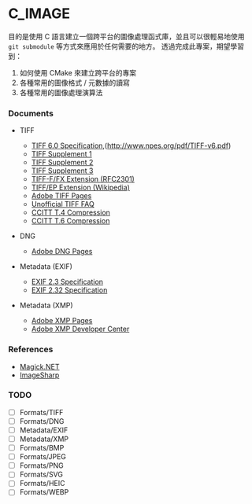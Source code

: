 # C_IMAGE

目的是使用 C 語言建立一個跨平台的圖像處理函式庫，並且可以很輕易地使用 `git submodule` 等方式來應用於任何需要的地方。
透過完成此專案，期望學習到：

1. 如何使用 CMake 來建立跨平台的專案
1. 各種常用的圖像格式 / 元數據的讀寫
1. 各種常用的圖像處理演算法

### Documents

- TIFF

  - [TIFF 6.0 Specification](http://partners.adobe.com/public/developer/en/tiff/TIFF6.pdf),(http://www.npes.org/pdf/TIFF-v6.pdf)
  - [TIFF Supplement 1](http://partners.adobe.com/public/developer/en/tiff/TIFFPM6.pdf)
  - [TIFF Supplement 2](http://partners.adobe.com/public/developer/en/tiff/TIFFphotoshop.pdf)
  - [TIFF Supplement 3](http://chriscox.org/TIFFTN3d1.pdf)
  - [TIFF-F/FX Extension (RFC2301)](http://www.ietf.org/rfc/rfc2301.txt)
  - [TIFF/EP Extension (Wikipedia)](https://en.wikipedia.org/wiki/TIFF/EP)
  - [Adobe TIFF Pages](http://partners.adobe.com/public/developer/tiff/index.html)
  - [Unofficial TIFF FAQ](http://www.awaresystems.be/imaging/tiff/faq.html)
  - [CCITT T.4 Compression](https://www.itu.int/rec/T-REC-T.4-198811-S/_page.print)
  - [CCITT T.6 Compression](https://www.itu.int/rec/T-REC-T.6/en)

- DNG

  - [Adobe DNG Pages](https://helpx.adobe.com/photoshop/digital-negative.html)

- Metadata (EXIF)

  - [EXIF 2.3 Specification](http://www.cipa.jp/std/documents/e/DC-008-2012_E.pdf)
  - [EXIF 2.32 Specification](https://www.cipa.jp/std/documents/e/DC-X008-Translation-2019-E.pdf)

- Metadata (XMP)
  - [Adobe XMP Pages](http://www.adobe.com/products/xmp.html)
  - [Adobe XMP Developer Center](http://www.adobe.com/devnet/xmp.html)

### References

- [Magick.NET](https://github.com/dlemstra/Magick.NET)
- [ImageSharp](https://github.com/SixLabors/ImageSharp)

### TODO

- [ ] Formats/TIFF
- [ ] Formats/DNG
- [ ] Metadata/EXIF
- [ ] Metadata/XMP
- [ ] Formats/BMP
- [ ] Formats/JPEG
- [ ] Formats/PNG
- [ ] Formats/SVG
- [ ] Formats/HEIC
- [ ] Formats/WEBP
